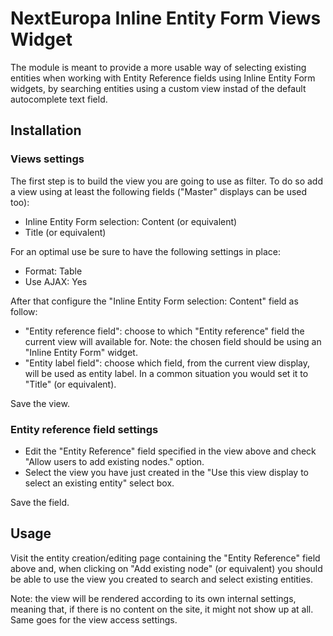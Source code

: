 NextEuropa Inline Entity Form Views Widget
==========================================

The module is meant to provide a more usable way of selecting existing 
entities when working with Entity Reference fields using Inline Entity Form
widgets, by searching entities using a custom view instad of the default
autocomplete text field.

Installation
------------

### Views settings

The first step is to build the view you are going to use as filter.
To do so add a view using at least the following fields ("Master"
displays can be used too):

- Inline Entity Form selection: Content (or equivalent)
- Title (or equivalent)

For an optimal use be sure to have the following settings in place:

- Format: Table
- Use AJAX: Yes

After that configure the "Inline Entity Form selection: Content" field
as follow:

- "Entity reference field": choose to which "Entity reference" field the
  current view will available for. Note: the chosen field should be 
  using an "Inline Entity Form" widget.
- "Entity label field": choose which field, from the current view display,
  will be used as entity label. In a common situation you would set it 
  to "Title" (or equivalent). 

Save the view.
 
### Entity reference field settings

- Edit the "Entity Reference" field specified in the view above and check 
  "Allow users to add existing nodes." option. 
- Select the view you have just created in the "Use this view display to 
  select an existing entity" select box.

Save the field.

Usage
-----

Visit the entity creation/editing page containing the "Entity Reference" 
field above and, when clicking on "Add existing node" (or equivalent) you
should be able to use the view you created to search and select existing
entities.

Note: the view will be rendered according to its own internal settings, 
meaning that, if there is no content on the site, it might not show up
at all. Same goes for the view access settings.
